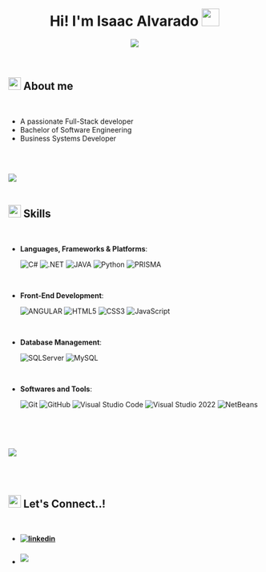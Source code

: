 <h1 align="center"><b>Hi! I'm Isaac Alvarado </b><img src="https://media.giphy.com/media/hvRJCLFzcasrR4ia7z/giphy.gif" width="35"></h1>
<!--  -->
<p align="center">
  <a href="https://github.com/DenverCoder1/readme-typing-svg"><img src="https://readme-typing-svg.herokuapp.com?font=Time+New+Roman&color=cyan&size=25&center=true&vCenter=true&width=600&height=100&lines=Junior++Full-Stack+Developer;Software+Engineer;Active+Learner/Researcher;"></a>
</p>


<br>



	
## <img src="https://media2.giphy.com/media/QssGEmpkyEOhBCb7e1/giphy.gif?cid=ecf05e47a0n3gi1bfqntqmob8g9aid1oyj2wr3ds3mg700bl&rid=giphy.gif" width ="25"> **About me**


<br>

- A passionate Full-Stack developer
- Bachelor of Software Engineering
- Business Systems Developer

<br><br>

<img src="https://user-images.githubusercontent.com/73097560/115834477-dbab4500-a447-11eb-908a-139a6edaec5c.gif"><br><br>

## <img src="https://media2.giphy.com/media/QssGEmpkyEOhBCb7e1/giphy.gif?cid=ecf05e47a0n3gi1bfqntqmob8g9aid1oyj2wr3ds3mg700bl&rid=giphy.gif" width ="25"><b> Skills</b>
<br>

<p align="center">

- **Languages, Frameworks & Platforms**:

    ![C#](https://img.shields.io/badge/C%23-purple?style=for-the-badge&logo=csharp&logoColor=white)
    ![.NET](https://img.shields.io/badge/.NET-purple?style=for-the-badge&logo=dotnet&logoColor=white)
    ![JAVA](https://img.shields.io/badge/JAVA-white?style=for-the-badge&logo=apachenetbeanside&color=%23E53D3D)
    ![Python](https://img.shields.io/badge/Python%20-%2314354C.svg?style=for-the-badge&logo=python&logoColor=white)
    ![PRISMA](https://img.shields.io/badge/Prisma-white?style=for-the-badge&logo=prisma&logoColor=black&labelColor=white&color=white)
    
<br>   
    
- **Front-End Development**:

   ![ANGULAR](https://img.shields.io/badge/Angular-white?style=for-the-badge&logo=angular&logoColor=%23fc0303&labelColor=white&color=white)
   ![HTML5](https://img.shields.io/badge/HTML5%20-%23E34F26.svg?style=for-the-badge&logo=html5&logoColor=white)
   ![CSS3](https://img.shields.io/badge/CSS%20-%231572B6.svg?style=for-the-badge&logo=css3&logoColor=white)
   ![JavaScript](https://img.shields.io/badge/JavaScript%20-%23F7DF1E.svg?style=for-the-badge&logo=javascript&logoColor=black)

<br>

- **Database Management**:

  ![SQLServer](https://img.shields.io/badge/SQL%20Server-white?style=for-the-badge&logo=microsoftsqlserver&logoColor=black)
  ![MySQL](https://img.shields.io/badge/MySQL-blue?style=for-the-badge&logo=mysql&logoColor=white)

<br>

- **Softwares and Tools**:

  ![Git](https://img.shields.io/badge/git-%23F05033.svg?style=for-the-badge&logo=git&logoColor=white)
  ![GitHub](https://img.shields.io/badge/github-%23121011.svg?style=for-the-badge&logo=github&logoColor=white)
  ![Visual Studio Code](https://img.shields.io/badge/Visual%20Studio%20Code-0078d7.svg?style=for-the-badge&logo=visual-studio-code&logoColor=white)
  ![Visual Studio 2022](https://img.shields.io/badge/Visual%20Studio%202022-%23512BD4?style=for-the-badge&logo=visualstudio&logoColor=white)
  ![NetBeans](https://img.shields.io/badge/Netbeans-white?style=for-the-badge&logo=apachenetbeanside&color=%231B6AC6)


<br>

<br>
<br>

<img src="https://user-images.githubusercontent.com/73097560/115834477-dbab4500-a447-11eb-908a-139a6edaec5c.gif"><br><br>

<br>


## <img src="https://media2.giphy.com/media/QssGEmpkyEOhBCb7e1/giphy.gif?cid=ecf05e47a0n3gi1bfqntqmob8g9aid1oyj2wr3ds3mg700bl&rid=giphy.gif" width ="25"> <b> Let's Connect..!
<br>
<div align='left'>

<ul>

<li>
<a href="https://www.linkedin.com/in/isaac-alvarado-toruno/" target="_blank">
<img src="https://img.shields.io/badge/linkedin:  Isaac Alvarado-%2300acee.svg?color=405DE6&style=for-the-badge&logo=linkedin&logoColor=white" alt=linkedin style="margin-bottom: 5px;"/>
</a>
</li>

<br>

<li>
<a href="mailto:s.alvarado.at811@gmail.com" target="_blank">
<img src="https://img.shields.io/badge/gmail:  s.alvarado.at811@gmail.com-%23EA4335.svg?style=for-the-badge&logo=gmail&logoColor=white" t=mail style="margin-bottom: 5px;" />
</a>
</li>
	
</ul>
</div>

<br>
<br>
